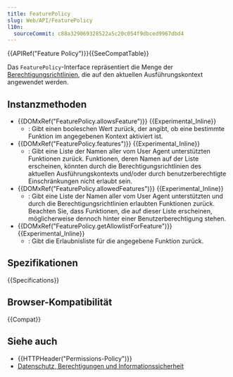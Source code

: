 ```yaml
---
title: FeaturePolicy
slug: Web/API/FeaturePolicy
l10n:
  sourceCommit: c88a329069328522a5c20c054f9dbced9967dbd4
---
```


{{APIRef("Feature Policy")}}{{SeeCompatTable}}

Das `FeaturePolicy`-Interface repräsentiert die Menge der [Berechtigungsrichtlinien](/de/docs/Web/HTTP/Permissions_Policy), die auf den aktuellen Ausführungskontext angewendet werden.

## Instanzmethoden

- {{DOMxRef("FeaturePolicy.allowsFeature")}} {{Experimental_Inline}}
  - : Gibt einen booleschen Wert zurück, der angibt, ob eine bestimmte Funktion im angegebenen Kontext aktiviert ist.
- {{DOMxRef("FeaturePolicy.features")}} {{Experimental_Inline}}
  - : Gibt eine Liste der Namen aller vom User Agent unterstützten Funktionen zurück. Funktionen, deren Namen auf der Liste erscheinen, könnten durch die Berechtigungsrichtlinien des aktuellen Ausführungskontexts und/oder durch benutzerberechtigte Einschränkungen nicht erlaubt sein.
- {{DOMxRef("FeaturePolicy.allowedFeatures")}} {{Experimental_Inline}}
  - : Gibt eine Liste der Namen aller vom User Agent unterstützten und durch die Berechtigungsrichtlinien erlaubten Funktionen zurück. Beachten Sie, dass Funktionen, die auf dieser Liste erscheinen, möglicherweise dennoch hinter einer Benutzerberechtigung stehen.
- {{DOMxRef("FeaturePolicy.getAllowlistForFeature")}} {{Experimental_Inline}}
  - : Gibt die Erlaubnisliste für die angegebene Funktion zurück.

## Spezifikationen

{{Specifications}}

## Browser-Kompatibilität

{{Compat}}

## Siehe auch

- {{HTTPHeader("Permissions-Policy")}}
- [Datenschutz, Berechtigungen und Informationssicherheit](/de/docs/Web/Privacy)
